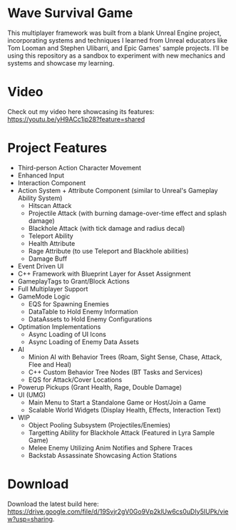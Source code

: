 # Wave Survival Game
This multiplayer framework was built from a blank Unreal Engine project, incorporating systems and techniques I learned from Unreal educators like Tom Looman and Stephen Ulibarri, and Epic Games' sample projects. I’ll be using this repository as a sandbox to experiment with new mechanics and systems and showcase my learning.

# Video
Check out my video here showcasing its features: https://youtu.be/yH9ACc1ip28?feature=shared

# Project Features
* Third-person Action Character Movement
* Enhanced Input
* Interaction Component
* Action System + Attribute Component (similar to Unreal's Gameplay Ability System)
    * Hitscan Attack
    * Projectile Attack (with burning damage-over-time effect and splash damage)
    * Blackhole Attack (with tick damage and radius decal)
    * Teleport Ability
    * Health Attribute
    * Rage Attribute (to use Teleport and Blackhole abilities)
    * Damage Buff
* Event Driven UI
* C++ Framework with Blueprint Layer for Asset Assignment
* GameplayTags to Grant/Block Actions
* Full Multiplayer Support
* GameMode Logic
    * EQS for Spawning Enemies
    * DataTable to Hold Enemy Information
    * DataAssets to Hold Enemy Configurations
* Optimation Implementations
    * Async Loading of UI Icons
    * Async Loading of Enemy Data Assets
* AI
    * Minion AI with Behavior Trees (Roam, Sight Sense, Chase, Attack, Flee and Heal)
    * C++ Custom Behavior Tree Nodes (BT Tasks and Services)
    * EQS for Attack/Cover Locations
* Powerup Pickups (Grant Health, Rage, Double Damage) 
* UI (UMG)
    * Main Menu to Start a Standalone Game or Host/Join a Game
    * Scalable World Widgets (Display Health, Effects, Interaction Text) 
* WIP
    * Object Pooling Subsystem (Projectiles/Enemies)
    * Targetting Ability for Blackhole Attack (Featured in Lyra Sample Game)
    * Melee Enemy Utilizing Anim Notifies and Sphere Traces
    * Backstab Assassinate Showcasing Action Stations
 
# Download
Download the latest build here: https://drive.google.com/file/d/19Svjr2gV0Go9Vp2klUw6cs0uDIy5IUPk/view?usp=sharing.

